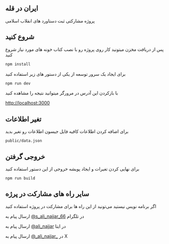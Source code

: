 ## ایران در قله

پروژه مشارکتی ثبت دستاورد های انقلاب اسلامی

## شروع کنید

پس از دریافت مخزن میتونید کار روی پروژه رو با نصب کتاب خونه های مورد نیاز شروع کنید

```bash
npm install
```
برای ایجاد یک سرور توسعه از یکی از دستور های زیر استفاده کنید

```bash
npm run dev
```
با بازکردن این آدرس در مرورگر میتوانید نتیجه را مشاهده کنید

[http://localhost:3000](http://localhost:3000) 


## تغیر اطلاعات

برای اضافه کردن اطلاعات کافیه فایل جیسون اطلاعات رو تغیر بدید

```
public/data.json
```


## خروجی گرفتن
برای نهایی کردن تغیرات و ایجاد پویشه خروجی از این دستور استفاده کنید

```
npm run build
```



## سایر راه های مشارکت در پرژه

اگر برنامه نویس نیستید می‌تونید از این راه ها برای مشارکت در پروژه استفاده کنید

ارسال پیام به [@s_ali_najjar_66](https://t.me/@s_ali_najjar_66)  در تلگرام

ارسال پیام به [@ali_najjar](https://eitaa.com/ali_najjar) در ایتا

ارسال پیام به [@\_ali\_najjar\_](https://x.com/_ali_najjar_) در X
